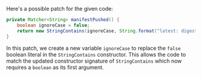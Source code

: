 Here's a possible patch for the given code:

```java
private Matcher<String> manifestPushed() {
    boolean ignoreCase = false;
    return new StringContains(ignoreCase, String.format("latest: digest: %s", this.image.digest()));
}
```

In this patch, we create a new variable `ignoreCase` to replace the `false` boolean literal in the `StringContains` constructor. This allows the code to match the updated constructor signature of `StringContains` which now requires a `boolean` as its first argument.